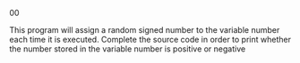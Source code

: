 00

This program will assign a random signed number to the variable number each time it is executed. Complete the source code in order to print whether the number stored in the variable number is positive or negative